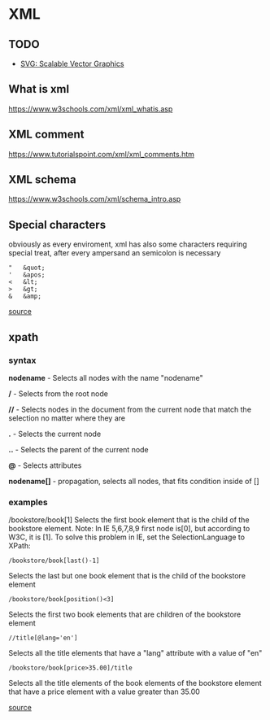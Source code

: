 # XML

## TODO

* [SVG: Scalable Vector Graphics](https://developer.mozilla.org/en-US/docs/Web/SVG)

## What is xml

https://www.w3schools.com/xml/xml_whatis.asp

## XML comment 

https://www.tutorialspoint.com/xml/xml_comments.htm

## XML schema

https://www.w3schools.com/xml/schema_intro.asp

## Special characters

obviously as every enviroment, xml has also some characters requiring special treat, after every ampersand an semicolon is necessary
```
"   &quot;
'   &apos;
<   &lt;
>   &gt;
&   &amp;
```
[source](https://stackoverflow.com/questions/1091945/what-characters-do-i-need-to-escape-in-xml-documents)

## xpath

### syntax

**nodename** - Selects all nodes with the name "nodename"

**/** - Selects from the root node

**//** - Selects nodes in the document from the current node that match the selection no matter where they are

**.** - Selects the current node

**..** - Selects the parent of the current node

**@** - Selects attributes

**nodename[]** - propagation, selects all nodes, that fits condition inside of []

### examples

/bookstore/book[1]  Selects the first book element that is the child of the bookstore element.
Note: In IE 5,6,7,8,9 first node is[0], but according to W3C, it is [1]. To solve this problem in IE, set the SelectionLanguage to XPath:
```
/bookstore/book[last()-1]
```
Selects the last but one book element that is the child of the bookstore element

```
/bookstore/book[position()<3]
```
Selects the first two book elements that are children of the bookstore element

```
//title[@lang='en']
```
Selects all the title elements that have a "lang" attribute with a value of "en"

```
/bookstore/book[price>35.00]/title
```
Selects all the title elements of the book elements of the bookstore element that have a price element with a value greater than 35.00

[source](https://www.w3schools.com/xml/xpath_syntax.asp)
